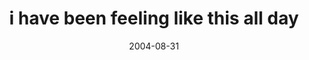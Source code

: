---
layout: base.njk
title : 'i have been feeling like this all day' 
view_title : 'i have been feeling like this all day' 
year : '2004' 
date : '2004-08-31' 
img_file : '/drawing/ihavebeenfeelinglikethis.png' 
html_file : 'ihavebeenfeelinglikethis' 
next_html : 'theapplesaremakingyousick.html' 
year_order : '167' 
permalink : "title/{{html_file}}.html"
---